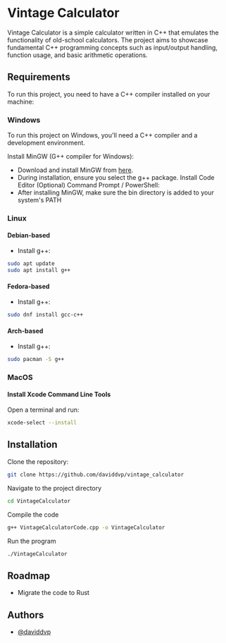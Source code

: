 
# Vintage Calculator
Vintage Calculator is a simple calculator written in C++ that emulates the functionality of old-school calculators. The project aims to showcase fundamental C++ programming concepts such as input/output handling, function usage, and basic arithmetic operations.



## Requirements
To run this project, you need to have a C++ compiler installed on your machine:
### Windows
To run this project on Windows, you'll need a C++ compiler and a development environment.

Install MinGW (G++ compiler for Windows):

- Download and install MinGW from [here](https://www.mingw-w64.org/).
- During installation, ensure you select the g++ package.
Install Code Editor (Optional)
Command Prompt / PowerShell:
- After installing MinGW, make sure the bin directory is added to your system's PATH

### Linux
#### Debian-based 
- Install g++:
```bash
sudo apt update
sudo apt install g++
```
#### Fedora-based 
- Install g++:
```bash
sudo dnf install gcc-c++
```
#### Arch-based 
- Install g++:
```bash
sudo pacman -S g++
```

### MacOS
#### Install Xcode Command Line Tools
Open a terminal and run:
```bash
xcode-select --install
```
## Installation

Clone the repository:
```bash
git clone https://github.com/daviddvp/vintage_calculator 
```
Navigate to the project directory
```bash
cd VintageCalculator
```
Compile the code   
 ```bash
g++ VintageCalculatorCode.cpp -o VintageCalculator
```
Run the program
 ```bash
./VintageCalculator
```
## Roadmap

- Migrate the code to Rust


## Authors

- [@daviddvp](https://github.com/daviddvp)

